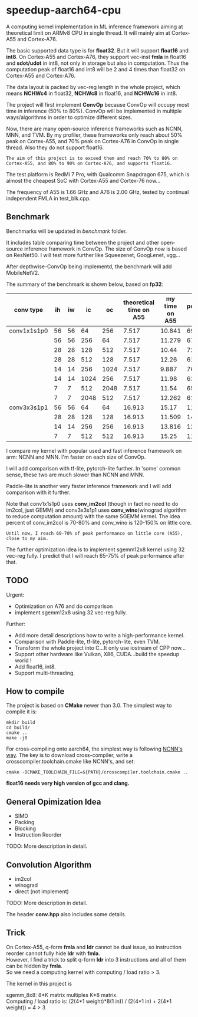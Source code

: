 # speedup-aarch64-cpu
A computing kernel implementation in ML inference framework aiming at theoretical limit on ARMv8 CPU in single thread. It will mainly aim at Cortex-A55 and Cortex-A76.

The basic supported data type is for <b>float32</b>. But it will support <b>float16</b> and <b>int8</b>. On Cortex-A55 and Cortex-A76, they support vec-inst <b>fmla</b> in float16 and <b>sdot/udot</b> in int8, not only in storage but also in computation. Thus the computation peak of float16 and int8 will be 2 and 4 times than float32 on Cortex-A55 and Cortex-A76.

The data layout is packed by vec-reg length in the whole project, which means <b>NCHWc4</b> in float32, <b>NCHWc8</b> in float16, and <b>NCHWc16</b> in int8.

The project will first implement <b>ConvOp</b> because ConvOp will occupy most time in inference (50% to 80%). ConvOp will be implemented in multiple ways/algorithms in order to optimize different sizes.

Now, there are many open-source inference frameworks such as NCNN, MNN, and TVM. By my profiler, these frameworks only reach about 50% peak on Cortex-A55, and 70% peak on Cortex-A76 in ConvOp in single thread. Also they do not support float16.

`The aim of this project is to exceed them and reach 70% to 80% on Cortex-A55, and 80% to 90% on Cortex-A76, and supports float16.`

The test platform is RedMi 7 Pro, with Qualcomm Snapdragon 675, which is almost the cheapest SoC with Cortex-A55 and Cortex-76 now...

The frequency of A55 is 1.66 GHz and A76 is 2.00 GHz, tested by continual independent FMLA in test_blk.cpp.

## Benchmark
Benchmarks will be updated in *benchmark* folder.

It includes table comparing time between the project and other open-source inference framework in ConvOp. The size of ConvOp now is based on ResNet50. I will test more further like Squeezenet, GoogLenet, vgg...

After depthwise-ConvOp being implementd, the benchmark will add MobileNetV2.

The summary of the benchmark is shown below, based on <b>fp32</b>:

|  conv type  | ih | iw |  ic  |  oc  | theoretical time on A55 | my time  on A55 | percent % | NCNN time on A55 | MNN time on A55 |
|-------------|----|----|------|------|-------------------------|-----------------|-----------|------------------|-----------------|
| conv1x1s1p0 | 56 | 56 | 64   | 256  |          7.517          |      10.841     |     69    | 14.70            | 19.826          |
|             | 56 | 56 | 256  | 64   |          7.517          |      11.279     |     67    | 17.87            | 19.85           |
|             | 28 | 28 | 128  | 512  |          7.517          |      10.44      |     72    | 12.74            | 16.232          |
|             | 28 | 28 | 512  | 128  |          7.517          |      12.26      |     61    | 15.37            | 18.617          |
|             | 14 | 14 | 256  | 1024 |          7.517          |      9.887      |     76    | 12.97            | 16.304          |
|             | 14 | 14 | 1024 | 256  |          7.517          |      11.98      |     63    | 15.81            | 22.696          |
|             | 7  | 7  | 512  | 2048 |          7.517          |      11.54      |     65    | 13.33            | 19.045          |
|             | 7  | 7  | 2048 | 512  |          7.517          |      12.262     |     61    | 13.84            | 22.407          |
| conv3x3s1p1 | 56 | 56 | 64   | 64   |          16.913         |      15.17      |    111    | 23.50            | 18.736          |
|             | 28 | 28 | 128  | 128  |          16.913         |      11.509     |    147    | 12.89            | 23.006          |
|             | 14 | 14 | 256  | 256  |          16.913         |      13.816     |    122    | 20.67            | 22.703          |
|             | 7  | 7  | 512  | 512  |          16.913         |      15.25      |    111    | 40.13            | 30.391          |

I compare my kernel with popular used and fast inference framework on arm: NCNN and MNN. I'm faster on each size of ConvOp.

I will add comparison with tf-lite, pytorch-lite further. In 'some' common sense, these two are much slower than NCNN and MNN.

Paddle-lite is another very faster inference framework and I will add comparison with it further.

Note that conv1x1s1p0 uses **conv_im2col** (though in fact no need to do im2col, just GEMM) and conv3x3s1p1 uses **conv_wino**(winograd algorithm to reduce computation amount) with the same SGEMM kernel. The idea percent of conv_im2col is 70-80% and conv_wino is 120-150% on little core.

`Until now, I reach 60-70% of peak performance on little core (A55), close to my aim.`

The further optimization idea is to implement sgemm12x8 kernel using 32 vec-reg fully. I predict that I will reach 65-75% of peak performance after that.

## TODO

Urgent:
* Optimization on A76 and do comparison
* implement sgemm12x8 using 32 vec-reg fully.

Further:
* Add more detail descriptions how to write a high-performance kernel.
* Comparison with Paddle-lite, tf-lite, pytorch-lite, even TVM.
* Transform the whole project into C...It only use iostream of CPP now...
* Support other hardware like Vulkan, X86, CUDA...build the speedup world !
* Add float16, int8.
* Support multi-threading.


## How to compile

The project is based on <b>CMake</b> newer than 3.0. The simplest way to compile it is:

```
mkdir build
cd build/
cmake ..
make -j8
```

For cross-compiling onto aarch64, the simplest way is following [NCNN's way](https://github.com/Tencent/ncnn/wiki/how-to-build#build-for-arm-cortex-a-family-with-cross-compiling). The key is to download cross-compiler, write a crosscompiler.toolchain.cmake like NCNN's, and set:

`cmake -DCMAKE_TOOLCHAIN_FILE=${PATH}/crosscompiler.toolchain.cmake ..`


**float16 needs very high version of gcc and clang.**

## General Opimization Idea

* SIMD
* Packing
* Blocking
* Instruction Reorder

TODO: More description in detail.

## Convolution Algorithm

* im2col
* winograd
* direct (not implement)

TODO: More description in detail.

The header <b>conv.hpp</b> also includes some details.

## Trick

On Cortex-A55, q-form <b>fmla</b> and <b>ldr</b> cannot be dual issue, so instruction reorder cannot fully hide <b>ldr</b> with <b>fmla</b>.  
However, I find a trick to split q-form <b>ldr</b> into 3 instructions and all of them can be hidden by <b>fmla</b>.  
So we need a computing kernel with computing / load ratio > 3.

The kernel in this project is 


sgemm_8x8: 8\*K matrix multiples K\*8 matrix.  
Computing / load ratio is: (2(4\*1 weight)\*8(1 in)) / (2(4\*1 in) + 2(4\*1 weight)) = 4 > 3
